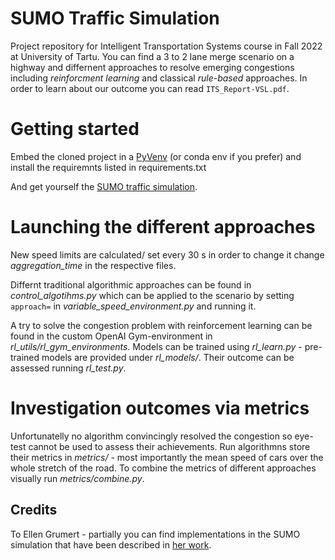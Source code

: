 # SUMO Traffic Simulation

Project repository for Intelligent Transportation Systems course in Fall 2022 at University of Tartu.
You can find a 3 to 2 lane merge scenario on a highway and differnent approaches to resolve emerging congestions including *reinforcment learning* and classical *rule-based* approaches.
In order to learn about our outcome you can read `ITS_Report-VSL.pdf`.

# Getting started
Embed the cloned project in a [PyVenv](https://docs.python.org/3/library/venv.html) (or conda env if you prefer) and install the requiremnts listed in requirements.txt

And get yourself the [SUMO traffic simulation](https://www.eclipse.org/sumo/).

# Launching the different approaches

New speed limits are calculated/ set every 30 s in order to change it change *aggregation_time* in the respective files.

Differnt traditional algorithmic approaches can be found in *control_algotihms.py* which can be applied to the scenario by setting `approach=` in *variable_speed_environment.py* and running it.

A try to solve the congestion problem with reinforcement learning can be found in the custom OpenAI Gym-environment in *rl_utils/rl_gym_environments*. Models can be trained using *rl_learn.py* - pre-trained models are provided under *rl_models/*. Their outcome can be assessed running *rl_test.py*.

# Investigation outcomes via metrics

Unfortunatelly no algorithm convincingly resolved the congestion so eye-test cannot be used to assess their achievements. Run algorithmns store their metrics in *metrics/* - most importantly the mean speed of cars over the whole stretch of the road. To combine the metrics of different approaches visually run *metrics/combine.py*.

## Credits

To Ellen Grumert - partially you can find implementations in the SUMO simulation that have been described in  [her work](http://vti.diva-portal.org/smash/get/diva2:794891/FULLTEXT01.pdf).
